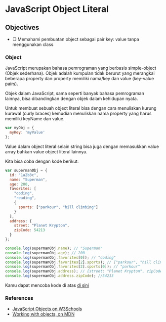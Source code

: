 # JavaScript Object Literal

## Objectives

- ▢ Memahami pembuatan object sebagai pair key: value tanpa menggunakan class

### Object

JavaScript merupakan bahasa pemrograman yang berbasis simple-object (Objek sederhana). Objek adalah kumpulan tidak berurut yang merangkai beberapa property dan property memiliki nama/key dan value (key-value pairs).

Objek dalam JavaScript, sama seperti banyak bahasa pemrograman lainnya, bisa dibandingkan dengan objek dalam kehidupan nyata.

Untuk membuat sebuah object literal bisa dengan cara menuliskan kurung kurawal (curly braces) kemudian menuliskan nama property yang harus memiliki keyName dan value.

```javascript
var myObj = {
  myKey: 'myValue'
};
```


Value dalam object literal selain string bisa juga dengan memasukkan value array bahkan value object literal lainnya.

Kita bisa coba dengan kode berikut:

```javascript
var supermanObj = {
  id: "1a2b3c",
  name: "Superman",
  age: 200,
  favorites: [
    "coding",
    "reading",
    {
      sports: ["parkour", "hill climbing"]
    }
  ],
  address: {
    street: "Planet Krypton",
    zipCode: 54213
  }
};

console.log(supermanObj.name); // "Superman"
console.log(supermanObj.age); // 200
console.log(supermanObj.favorites[0]); // "coding"
console.log(supermanObj.favorites[2].sports); // ["parkour", "hill climbing"]
console.log(supermanObj.favorites[2].sports[0]); // "parkour"
console.log(supermanObj.address); // {street: "Planet Krypton", zipCode: 54213}
console.log(supermanObj.address.zipCode); //54213
```

Kamu dapat mencoba kode di atas [di sini](http://jsbin.com/diruxiq/edit?js,console)

<!-- ### BONUS: JSON

JSON adalah format pertukaran data (data-interchange) yang ringan (lightweight), mudah bagi manusia untuk membaca dan menulisnya, mudah juga bagi mesin/komputer untuk mengurai (parse) dan hasilkan (generate). Win win! :star2:

JSON dibasiskan sebagai subset dari JavaScript.
Walaupun berhubungan, JSON adalah format teks yang independen tapi menggunakan konvensi atau aturan yang familiar untuk programmer dari bahasa keluarga C seperti C++, C#, Java, JavaScript, Perl, Python, dan banyak lainnya. Jadi kita bisa gunakan JSON tanpa JavaScript.
Properti ini menjadikan JSON bahasa pertukaran data yang ideal, mampu untuk menyimpan maupun mentransfer/mengirim data ke mana saja. Keren! :sunglasses:

Mari kita ulang sebentar. Seperti object JavaScript, JSON dibuat dengan dua struktur yang mirip:

- Kumpulan/koleksi pasangan nama kunci dan nilai. Dalam beberapa bahasa, ini dibuat sebagai object, record, struct, dictionary, hash table, keyed list, atau associative array. Maka dari itu ada berbagai cara untuk membuat JSON, selain di JavaScript.
- Deretan nilai yang berurutan. Dalam kebanyakan bahasa, bisa dibuat sebagai array, vector, list, atau sequence.

JSON juga merupakan objek biasa yang berisi dua fungsi utama:

- `parse()`: parse atau translate, untuk menerjemahkan atau menganalisis JSON dalam hal in terms of aturan tata bahasa, mengidentifikasi bagian perkataan, hubungan secara sintaks, dll.
- `stringify()`: membuat teks JSON.

Dalam JSON, kita bisa gunakan tipe data apapun juga. Kombinasikan String, Number, Array, dan lainnya. Buatlah nama kunci sebaiknya sebagai String.

```javascript
{
  "animals": [
    {
      "species": "lion",
      "rank": 1,
      "alive": true
    },
    {
      "species": "tiger",
      "rank": 2,
      "alive": true
    },
    {
      "species": "jaguar",
      "rank": 3,
      "alive": false
    },
    {
      "species": "leopard",
      "rank":null,
      "alive":null
    }
  ]
}
```

contoh lain:

```javascript
{
  "id": "1a2b3c",
  "name": "Superman",
  "age": 200,
  "favorites": [
    "coding",
    "reading",
    {
      "sports": ["parkour", "hill climbing"]
    }
  ],
  "address":{}
}
``` -->



### References

- [JavaScript Objects on W3Schools](http://www.w3schools.com/js/js_objects.asp)
- [Working with objects, on MDN](https://developer.mozilla.org/en-US/docs/Web/JavaScript/Guide/Working_with_Objects)
<!-- - [JSON.org](http://json.org)
- [JSON Parser Online](http://json.parser.online.fr) -->
